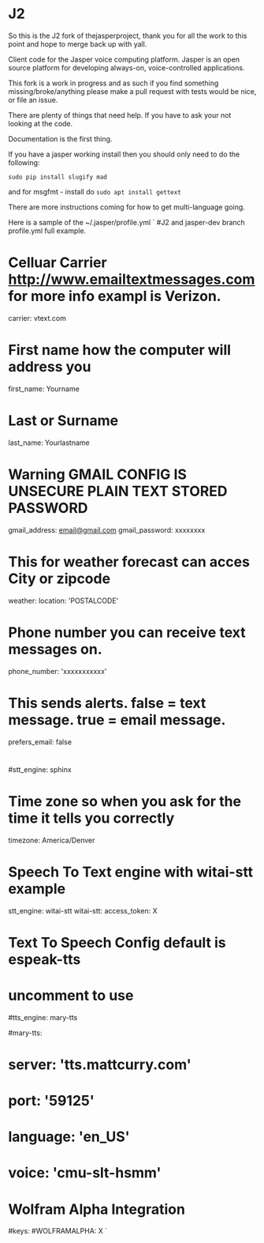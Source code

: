 J2
=============

So this is the J2 fork of thejasperproject, thank you for all the work to this point and hope to merge back up with yall.

Client code for the Jasper voice computing platform. Jasper is an open source platform for developing always-on, voice-controlled applications.


This fork is a work in progress and as such if you find something missing/broke/anything please make a pull request with tests would be nice, or file an issue.

There are plenty of things that need help.  If you have to ask your not looking at the code.

Documentation is the first thing.


If you have a jasper working install then you should only need to do the following:

`sudo pip install slugify mad`

and for msgfmt - install do `sudo apt install gettext`

There are more instructions coming for how to get multi-language going.



Here is a sample of the ~/.jasper/profile.yml
`
#J2 and jasper-dev branch profile.yml full example.
# Celluar Carrier http://www.emailtextmessages.com for more info exampl is Verizon.
carrier: vtext.com
# First name how the computer will address you
first_name: Yourname
# Last or Surname
last_name: Yourlastname

# Warning GMAIL CONFIG IS UNSECURE PLAIN TEXT STORED PASSWORD
gmail_address: email@gmail.com
gmail_password: xxxxxxxx
# This for weather forecast can acces City or zipcode
weather:
  location: 'POSTALCODE'
# Phone number you can receive text messages on.  
phone_number: 'xxxxxxxxxxx'

# This sends alerts. false = text message. true = email message.
prefers_email: false

#
#stt_engine: sphinx

# Time zone so when you ask for the time it tells you correctly
timezone: America/Denver
# Speech To Text engine with witai-stt example
stt_engine: witai-stt
witai-stt:
  access_token:    X

# Text To Speech Config default is espeak-tts
# uncomment to use
#tts_engine: mary-tts

#mary-tts:
#  server: 'tts.mattcurry.com'
#  port: '59125'
#  language: 'en_US'
#  voice: 'cmu-slt-hsmm'

# Wolfram Alpha Integration
#keys:
  #WOLFRAMALPHA:   X
`
